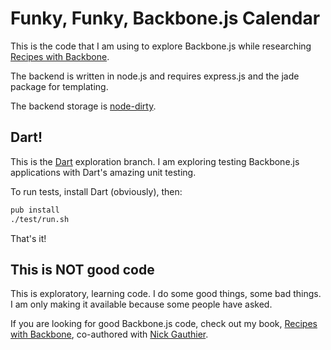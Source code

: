 # Funky, Funky, Backbone.js Calendar

This is the code that I am using to explore Backbone.js while researching [Recipes with Backbone](http://recipeswithbackbone.com).

The backend is written in node.js and requires express.js and the jade package for templating.

The backend storage is [node-dirty](https://github.com/felixge/node-dirty).

## Dart!

This is the [Dart](http://dartlang.org) exploration branch. I am exploring testing Backbone.js applications with Dart's amazing unit testing.

To run tests, install Dart (obviously), then:

```bash
pub install
./test/run.sh
```

That's it!

## This is NOT good code

This is exploratory, learning code.  I do some good things, some bad things.  I am only making it available because some people have asked.

If you are looking for good Backbone.js code, check out my book, [Recipes with Backbone](http://recipeswithbackbone.com), co-authored with [Nick Gauthier](http://www.ngauthier.com/).
